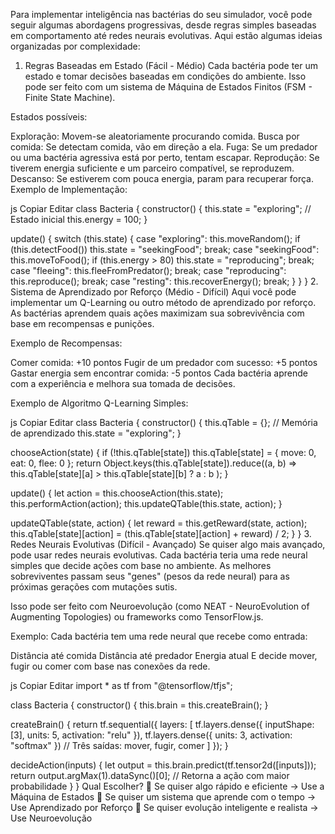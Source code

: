 Para implementar inteligência nas bactérias do seu simulador, você pode seguir algumas abordagens progressivas, desde regras simples baseadas em comportamento até redes neurais evolutivas. Aqui estão algumas ideias organizadas por complexidade:

1. Regras Baseadas em Estado (Fácil - Médio)
Cada bactéria pode ter um estado e tomar decisões baseadas em condições do ambiente. Isso pode ser feito com um sistema de Máquina de Estados Finitos (FSM - Finite State Machine).

Estados possíveis:

Exploração: Movem-se aleatoriamente procurando comida.
Busca por comida: Se detectam comida, vão em direção a ela.
Fuga: Se um predador ou uma bactéria agressiva está por perto, tentam escapar.
Reprodução: Se tiverem energia suficiente e um parceiro compatível, se reproduzem.
Descanso: Se estiverem com pouca energia, param para recuperar força.
Exemplo de Implementação:

js
Copiar
Editar
class Bacteria {
  constructor() {
    this.state = "exploring"; // Estado inicial
    this.energy = 100; 
  }

  update() {
    switch (this.state) {
      case "exploring":
        this.moveRandom();
        if (this.detectFood()) this.state = "seekingFood";
        break;
      case "seekingFood":
        this.moveToFood();
        if (this.energy > 80) this.state = "reproducing";
        break;
      case "fleeing":
        this.fleeFromPredator();
        break;
      case "reproducing":
        this.reproduce();
        break;
      case "resting":
        this.recoverEnergy();
        break;
    }
  }
}
2. Sistema de Aprendizado por Reforço (Médio - Difícil)
Aqui você pode implementar um Q-Learning ou outro método de aprendizado por reforço. As bactérias aprendem quais ações maximizam sua sobrevivência com base em recompensas e punições.

Exemplo de Recompensas:

Comer comida: +10 pontos
Fugir de um predador com sucesso: +5 pontos
Gastar energia sem encontrar comida: -5 pontos
Cada bactéria aprende com a experiência e melhora sua tomada de decisões.

Exemplo de Algoritmo Q-Learning Simples:

js
Copiar
Editar
class Bacteria {
  constructor() {
    this.qTable = {}; // Memória de aprendizado
    this.state = "exploring";
  }

  chooseAction(state) {
    if (!this.qTable[state]) this.qTable[state] = { move: 0, eat: 0, flee: 0 };
    return Object.keys(this.qTable[state]).reduce((a, b) => 
      this.qTable[state][a] > this.qTable[state][b] ? a : b
    );
  }

  update() {
    let action = this.chooseAction(this.state);
    this.performAction(action);
    this.updateQTable(this.state, action);
  }

  updateQTable(state, action) {
    let reward = this.getReward(state, action);
    this.qTable[state][action] = (this.qTable[state][action] + reward) / 2;
  }
}
3. Redes Neurais Evolutivas (Difícil - Avançado)
Se quiser algo mais avançado, pode usar redes neurais evolutivas. Cada bactéria teria uma rede neural simples que decide ações com base no ambiente. As melhores sobreviventes passam seus "genes" (pesos da rede neural) para as próximas gerações com mutações sutis.

Isso pode ser feito com Neuroevolução (como NEAT - NeuroEvolution of Augmenting Topologies) ou frameworks como TensorFlow.js.

Exemplo:
Cada bactéria tem uma rede neural que recebe como entrada:

Distância até comida
Distância até predador
Energia atual
E decide mover, fugir ou comer com base nas conexões da rede.

js
Copiar
Editar
import * as tf from "@tensorflow/tfjs";

class Bacteria {
  constructor() {
    this.brain = this.createBrain();
  }

  createBrain() {
    return tf.sequential({
      layers: [
        tf.layers.dense({ inputShape: [3], units: 5, activation: "relu" }),
        tf.layers.dense({ units: 3, activation: "softmax" }) // Três saídas: mover, fugir, comer
      ]
    });
  }

  decideAction(inputs) {
    let output = this.brain.predict(tf.tensor2d([inputs]));
    return output.argMax(1).dataSync()[0]; // Retorna a ação com maior probabilidade
  }
}
Qual Escolher?
🔹 Se quiser algo rápido e eficiente → Use a Máquina de Estados
🔹 Se quiser um sistema que aprende com o tempo → Use Aprendizado por Reforço
🔹 Se quiser evolução inteligente e realista → Use Neuroevolução